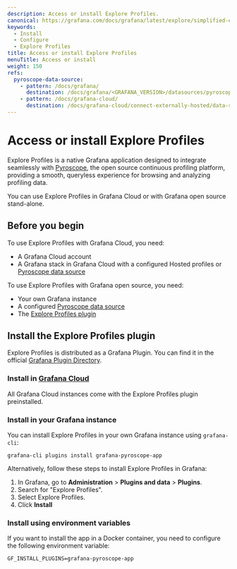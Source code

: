 ```yaml
---
description: Access or install Explore Profiles.
canonical: https://grafana.com/docs/grafana/latest/explore/simplified-exploration/profiles/access/
keywords:
  - Install
  - Configure
  - Explore Profiles
title: Access or install Explore Profiles
menuTitle: Access or install
weight: 150
refs:
  pyroscope-data-source:
    - pattern: /docs/grafana/
      destination: /docs/grafana/<GRAFANA_VERSION>/datasources/pyroscope/
    - pattern: /docs/grafana-cloud/
      destination: /docs/grafana-cloud/connect-externally-hosted/data-sources/pyroscope/
---
```


# Access or install Explore Profiles

Explore Profiles is a native Grafana application designed to integrate seamlessly with [Pyroscope](https://github.com/grafana/pyroscope), the open source continuous profiling platform, providing a smooth, queryless experience for browsing and analyzing profiling data.

You can use Explore Profiles in Grafana Cloud or with Grafana open source stand-alone.

## Before you begin

To use Explore Profiles with Grafana Cloud, you need:

* A Grafana Cloud account
* A Grafana stack in Grafana Cloud with a configured Hosted profiles or [Pyroscope data source](ref:pyroscope-data-source)

To use Explore Profiles with Grafana open source, you need:

* Your own Grafana instance
* A configured [Pyroscope data source](ref:pyroscope-data-source)
* The [Explore Profiles plugin](https://grafana.com/grafana/plugins/grafana-pyroscope-app/)

## Install the Explore Profiles plugin

Explore Profiles is distributed as a Grafana Plugin. You can find it in the official [Grafana Plugin Directory](https://grafana.com/grafana/plugins/grafana-pyroscope-app/).

### Install in [Grafana Cloud](https://grafana.com/products/cloud/)

All Grafana Cloud instances come with the Explore Profiles plugin preinstalled.

### Install in your Grafana instance

You can install Explore Profiles in your own Grafana instance using `grafana-cli`:

```shell
grafana-cli plugins install grafana-pyroscope-app
```

Alternatively, follow these steps to install Explore Profiles in Grafana:

1. In Grafana, go to **Administration** > **Plugins and data** > **Plugins**.
2. Search for "Explore Profiles".
3. Select Explore Profiles.
4. Click **Install**

### Install using environment variables

If you want to install the app in a Docker container, you need to configure the following environment variable:

```shell
GF_INSTALL_PLUGINS=grafana-pyroscope-app
```
